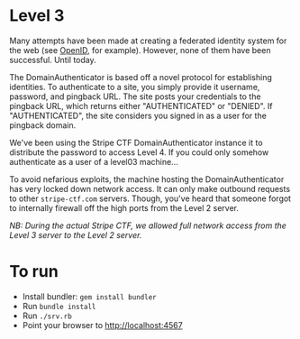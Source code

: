# Level 3

Many attempts have been made at creating a federated identity system for the
web (see [OpenID](http://openid.net/), for example). However, none of them have
been successful. Until today.

The DomainAuthenticator is based off a novel protocol for establishing
identities. To authenticate to a site, you simply provide it username,
password, and pingback URL. The site posts your credentials to the pingback
URL, which returns either "AUTHENTICATED" or "DENIED". If "AUTHENTICATED", the
site considers you signed in as a user for the pingback domain.

We've been using the Stripe CTF DomainAuthenticator instance it to distribute
the password to access Level 4. If you could only somehow authenticate as a
user of a level03 machine...

To avoid nefarious exploits, the machine hosting the DomainAuthenticator has
very locked down network access. It can only make outbound requests to other
`stripe-ctf.com` servers. Though, you've heard that someone forgot to
internally firewall off the high ports from the Level 2 server.

*NB: During the actual Stripe CTF, we allowed full network access from the
Level 3 server to the Level 2 server.*

# To run

- Install bundler: `gem install bundler`
- Run `bundle install`
- Run `./srv.rb`
- Point your browser to [http://localhost:4567](http://localhost:4567)
